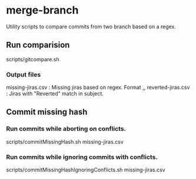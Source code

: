 # merge-branch
Utility scripts to compare commits from two branch based on a regex. 

## Run comparision
scripts/gitcompare.sh <branch1> <branch2>

### Output files
missing-jiras.csv  : Missing jiras based on regex. Format <regex output>,<commit hash>,<commit subject> 
reverted-jiras.csv : Jiras with "Reverted" match in subject.
  
## Commit missing hash
### Run commits while aborting on conflicts.
scripts/commitMissingHash.sh missing-jiras.csv
### Run commits while ignoring commits with conflicts.
scripts/commitMissingHashIgnoringConflicts.sh missing-jiras.csv  

